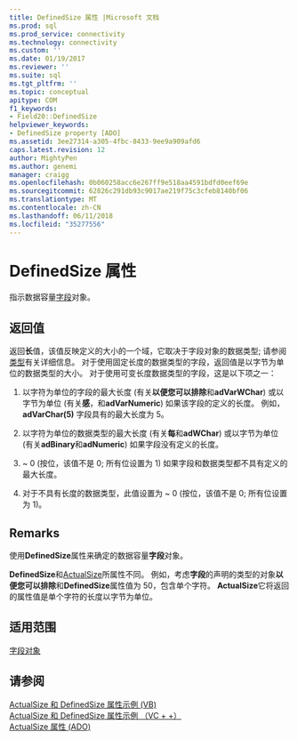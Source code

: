 ```yaml
---
title: DefinedSize 属性 |Microsoft 文档
ms.prod: sql
ms.prod_service: connectivity
ms.technology: connectivity
ms.custom: ''
ms.date: 01/19/2017
ms.reviewer: ''
ms.suite: sql
ms.tgt_pltfrm: ''
ms.topic: conceptual
apitype: COM
f1_keywords:
- Field20::DefinedSize
helpviewer_keywords:
- DefinedSize property [ADO]
ms.assetid: 3ee27314-a305-4fbc-8433-9ee9a909afd6
caps.latest.revision: 12
author: MightyPen
ms.author: genemi
manager: craigg
ms.openlocfilehash: 0b060258acc6e267ff9e518aa4591bdfd0eef69e
ms.sourcegitcommit: 62826c291db93c9017ae219f75c3cfeb8140bf06
ms.translationtype: MT
ms.contentlocale: zh-CN
ms.lasthandoff: 06/11/2018
ms.locfileid: "35277556"
---
```

# <a name="definedsize-property"></a>DefinedSize 属性
指示数据容量[字段](../../../ado/reference/ado-api/field-object.md)对象。  
  
## <a name="return-value"></a>返回值  
 返回**长**值，该值反映定义的大小的一个域，它取决于字段对象的数据类型; 请参阅[类型](../../../ado/reference/ado-api/type-property-ado.md)有关详细信息。 对于使用固定长度的数据类型的字段，返回值是以字节为单位的数据类型的大小。 对于使用可变长度数据类型的字段，这是以下项之一：  
  
1.  以字符为单位的字段的最大长度 (有关**以便您可以排除**和**adVarWChar**) 或以字节为单位 (有关**感**，和**adVarNumeric**) 如果该字段的定义的长度。 例如， **adVarChar(5)** 字段具有的最大长度为 5。  
  
2.  以字符为单位的数据类型的最大长度 (有关**每**和**adWChar**) 或以字节为单位 (有关**adBinary**和**adNumeric**) 如果字段没有定义的长度。  
  
3.  ~ 0 (按位，该值不是 0; 所有位设置为 1) 如果字段和数据类型都不具有定义的最大长度。  
  
4.  对于不具有长度的数据类型，此值设置为 ~ 0 (按位，该值不是 0; 所有位设置为 1)。  
  
## <a name="remarks"></a>Remarks  
 使用**DefinedSize**属性来确定的数据容量**字段**对象。  
  
 **DefinedSize**和[ActualSize](../../../ado/reference/ado-api/actualsize-property-ado.md)所属性不同。 例如，考虑**字段**的声明的类型的对象**以便您可以排除**和**DefinedSize**属性值为 50，包含单个字符。 **ActualSize**它将返回的属性值是单个字符的长度以字节为单位。  
  
## <a name="applies-to"></a>适用范围  
 [字段对象](../../../ado/reference/ado-api/field-object.md)  
  
## <a name="see-also"></a>请参阅  
 [ActualSize 和 DefinedSize 属性示例 (VB)](../../../ado/reference/ado-api/actualsize-and-definedsize-properties-example-vb.md)   
 [ActualSize 和 DefinedSize 属性示例 （VC + +）](../../../ado/reference/ado-api/actualsize-and-definedsize-properties-example-vc.md)   
 [ActualSize 属性 (ADO)](../../../ado/reference/ado-api/actualsize-property-ado.md)
